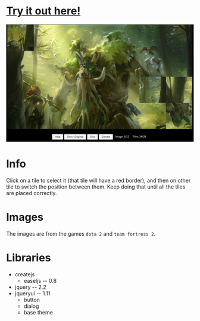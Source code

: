 # [Try it out here!](http://nbpt.eu/games/image_puzzle/)

![Promotion Image](images/promotion/promotion1.png)

# Info

Click on a tile to select it (that tile will have a red border), and then on other tile to switch the position between them. Keep doing that until all the tiles are placed correctly.

# Images

The images are from the games `dota 2` and `team fortress 2`.

# Libraries

-   createjs
    -   easeljs -- 0.8
-   jquery -- 2.2
-   jqueryui -- 1.11
    -   button
    -   dialog
    -   base theme
